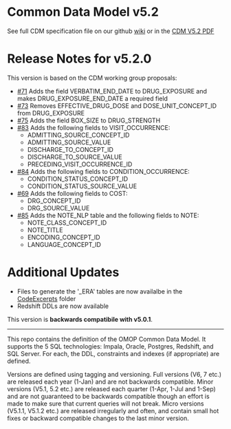 Common Data Model v5.2
=================

See full CDM specification file on our github [wiki](https://github.com/OHDSI/CommonDataModel/wiki) or in the [CDM V5.2 PDF](https://github.com/OHDSI/CommonDataModel/blob/master/OMOP_CDM_v5_2.pdf)


Release Notes for v5.2.0
=============
This version is based on the CDM working group proposals:
* [#71](https://github.com/OHDSI/CommonDataModel/issues/71) Adds the field VERBATIM_END_DATE to DRUG_EXPOSURE and makes DRUG_EXPOSURE_END_DATE a required field
* [#73](https://github.com/OHDSI/CommonDataModel/issues/73) Removes EFFECTIVE_DRUG_DOSE and DOSE_UNIT_CONCEPT_ID from DRUG_EXPOSURE
* [#75](https://github.com/OHDSI/CommonDataModel/issues/75) Adds the field BOX_SIZE to DRUG_STRENGTH
* [#83](https://github.com/OHDSI/CommonDataModel/issues/83) Adds the following fields to VISIT_OCCURRENCE:
  * ADMITTING_SOURCE_CONCEPT_ID
  * ADMITTING_SOURCE_VALUE
  * DISCHARGE_TO_CONCEPT_ID
  * DISCHARGE_TO_SOURCE_VALUE
  * PRECEDING_VISIT_OCCURRENCE_ID
* [#84](https://github.com/OHDSI/CommonDataModel/issues/84) Adds the following fields to CONDITION_OCCURRENCE:
  * CONDITION_STATUS_CONCEPT_ID
  * CONDITION_STATUS_SOURCE_VALUE
* [#69](https://github.com/OHDSI/CommonDataModel/issues/69) Adds the following fields to COST:
  * DRG_CONCEPT_ID
  * DRG_SOURCE_VALUE
* [#85](https://github.com/OHDSI/CommonDataModel/issues/85) Adds the NOTE_NLP table and the following fields to NOTE:
  * NOTE_CLASS_CONCEPT_ID
  * NOTE_TITLE
  * ENCODING_CONCEPT_ID
  * LANGUAGE_CONCEPT_ID
  
Additional Updates
==================

* Files to generate the '_ERA' tables are now availalbe in the [CodeExcerpts](https://github.com/OHDSI/CommonDataModel/tree/master/CodeExcerpts) folder
* Redshift DDLs are now available

This version is **backwards compatibile with v5.0.1**. 


---------
  

This repo contains the definition of the OMOP Common Data Model. It supports the 5 SQL technologies: Impala, Oracle, Postgres, Redshift, and SQL Server. For each, the DDL, constraints and indexes (if appropriate) are defined. 


Versions are defined using tagging and versioning. Full versions (V6, 7 etc.) are released each year (1-Jan) and are not backwards compatible. Minor versions (V5.1, 5.2 etc.) are released each quarter (1-Apr, 1-Jul and 1-Sep) and are not guaranteed to be backwards compatible though an effort is made to make sure that current queries will not break. Micro versions (V5.1.1, V5.1.2 etc.) are released irregularly and often, and contain small hot fixes or backward compatible changes to the last minor version.

